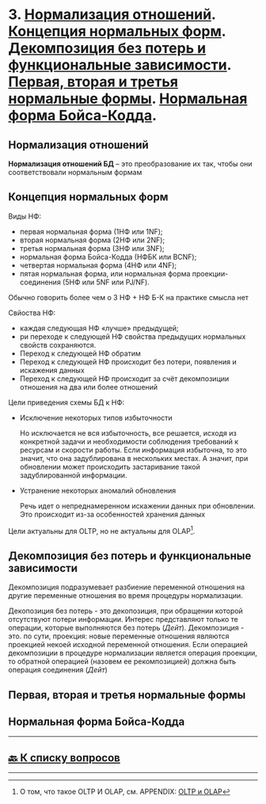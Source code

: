 # 3. [Нормализация отношений](#нормализация-отношений). [Концепция нормальных форм](). [Декомпозиция без потерь и функциональные зависимости](). [Первая, вторая и третья нормальные формы](). [Нормальная форма Бойса-Кодда]().

## Нормализация отношений

**Нормализация отношений БД** – это преобразование их так, чтобы они соответствовали нормальным формам

## Концепция нормальных форм

Виды НФ:

- первая нормальная форма (1НФ или 1NF);
- вторая нормальная форма (2НФ или 2NF);
- третья нормальная форма (3НФ или 3NF);
- нормальная форма Бойса-Кодда (НФБК или BCNF);
- четвертая нормальная форма (4НФ или 4NF);
- пятая нормальная форма, или нормальная форма проекции-соединения (5НФ или 5NF или PJ/NF).

Обычно говорить более чем о 3 НФ + НФ Б-К на практике смысла нет

Свйоства НФ:

- каждая следующая НФ «лучше» предыдущей;
- ри переходе к следующей НФ свойства предыдущих нормальных свойств сохраняются.
- Переход к следующей НФ обратим
- Переход к следующей НФ происходит без потери, появления  и искажения данных
- Переход к следующей НФ происходит за счёт декомпозиции отношения на два или более отношений

Цели приведения схемы БД к НФ:

- Исключение некоторых типов избыточности

  Но исключается не вся избыточность, все решается, исходя из конкретной задачи и необходимости соблюдения требований к ресурсам и скорости работы. Если информация избыточна, то это значит, что она задублирована в нескольких местах. А значит, при обновлении может происходить застаривание такой задублированной информации.

- Устранение некоторых аномалий обновления

  Речь идет о непреднамеренном искажении данных при обновлении. Это происходит из-за особенностей хранения данных

Цели актуальны для OLTP, но не актуальны для OLAP[^1].

## Декомпозиция без потерь и функциональные зависимости

Декомпозиция подразумевает разбиение переменной отношения на другие переменные отношения во время процедуры нормализации.

Декопозиция без потерь - это декопозиция, при обращении которой отсутствуют потери информации. Интерес представляют только те операции, которые выполняются без потерь (*Дейт*). Декомпозиция - это. по сути, проекция: новые переменные отношения являются проекцией некоей исходной переменной отношения. Если операцией декомпозиции в процедуре нормализации является операция проекции, то обратной операцией (назовем ее рекомпозицией) должна быть операция соединения (*Дейт*)
## Первая, вторая и третья нормальные формы

## Нормальная форма Бойса-Кодда

---

## [:back: **К списку вопросов**](../README.md)

---

[^1]: О том, что такое OLTP И OLAP, см. APPENDIX: [OLTP и OLAP](APPENDIX.md#oltp-и-olap)
